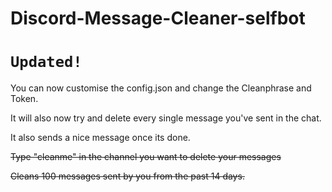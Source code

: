 # Discord-Message-Cleaner-selfbot
# ```Updated!```

You can now customise the config.json and change the Cleanphrase and Token.

It will also now try and delete every single message you've sent in the chat.

It also sends a nice message once its done.

~~Type "cleanme" in the channel you want to delete your messages~~

~~Cleans 100 messages sent by you from the past 14 days.~~


